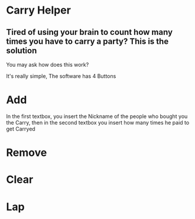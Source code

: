 # Carry Helper
## Tired of using your brain to count how many times you have to carry a party? This is the solution

You may ask how does this work?

It's really simple, The software has 4 Buttons
# Add
In the first textbox, you insert the Nickname of the people who bought you the Carry, then in the second textbox you insert how many times he paid to get Carryed
# Remove
# Clear
# Lap

